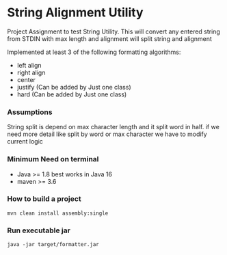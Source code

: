 # String Alignment Utility
Project Assignment to test String Utility. This will convert any entered string from STDIN with max length and alignment will split string and alignment

Implemented at least 3 of the following formatting algorithms:

- left align
- right align
- center
- justify (Can be added by Just one class)
- hard (Can be added by Just one class)


### Assumptions
String split is depend on max character length and it split word in half. if we need more detail like split by word or max character we have to modify current logic


### Minimum Need on terminal
- Java >= 1.8 best works in Java 16
- maven >= 3.6

### How to build a project

```shell
mvn clean install assembly:single
```

### Run executable jar
```shell
java -jar target/formatter.jar
```
